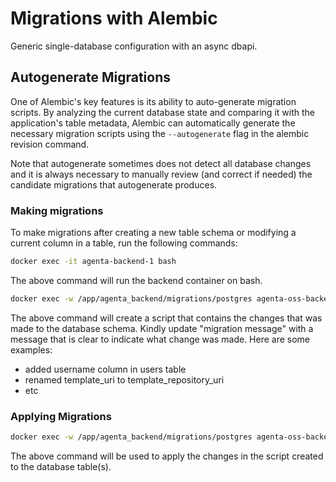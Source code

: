 # Migrations with Alembic

Generic single-database configuration with an async dbapi.

## Autogenerate Migrations

One of Alembic's key features is its ability to auto-generate migration scripts. By analyzing the current database state and comparing it with the application's table metadata, Alembic can automatically generate the necessary migration scripts using the `--autogenerate` flag in the alembic revision command.

Note that autogenerate sometimes does not detect all database changes and it is always necessary to manually review (and correct if needed) the candidate migrations that autogenerate produces.

### Making migrations

To make migrations after creating a new table schema or modifying a current column in a table, run the following commands:

```bash
docker exec -it agenta-backend-1 bash
```

The above command will run the backend container on bash.

```bash
docker exec -w /app/agenta_backend/migrations/postgres agenta-oss-backend-1 alembic -c alembic.oss.ini revision --autogenerate -m "migration message"
```

The above command will create a script that contains the changes that was made to the database schema. Kindly update "migration message" with a message that is clear to indicate what change was made. Here are some examples:

- added username column in users table
- renamed template_uri to template_repository_uri
- etc

### Applying Migrations

```bash
docker exec -w /app/agenta_backend/migrations/postgres agenta-oss-backend-1 alembic -c alembic.oss.ini upgrade head
```

The above command will be used to apply the changes in the script created to the database table(s).
